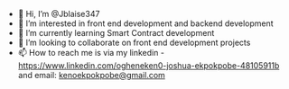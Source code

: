 - 👋 Hi, I’m @Jblaise347
- 👀 I’m interested in front end development and backend development
- 🌱 I’m currently learning Smart Contract development
- 💞️ I’m looking to collaborate on front end development projects
- 📫 How to reach me is via my linkedin - https://www.linkedin.com/ogheneken0-joshua-ekpokpobe-48105911b and email: kenoekpokpobe@gmail.com

<!---
Jblaise347/Jblaise347 is a ✨ special ✨ repository because its `README.md` (this file) appears on your GitHub profile.
You can click the Preview link to take a look at your changes.
--->
